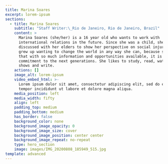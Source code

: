 ```yaml
---
title: Marina Soares
excerpt: lorem-ipsum
sections:
  - title: Marina Soares
    subtitle: "Staff Writer:\_Rio de Janeiro, Rio de Janeiro, Brazil"
    content: >
      Marina Soares (she/her) is a 16 year old who wants to work with
      international relations in the future. Since she was a child, she
      discussed with her elders to show her perspective on social injuries and
      grew up wanting to change the world in any way she can, because she knows
      that with so much information and opportunities available, it is her
      commitment to the next generations. She likes to study, read, watch tv
      shows and write.
    actions: []
    image_alt: lorem-ipsum
    video_embed_html: >-
      Lorem ipsum dolor sit amet, consectetur adipiscing elit, sed do eiusmod
      tempor incididunt ut labore et dolore magna aliqua.
    media_position: left
    media_width: fifty
    align: left
    padding_top: medium
    padding_bottom: medium
    has_border: false
    background_color: none
    background_image_opacity: 0
    background_image_size: cover
    background_image_position: center center
    background_image_repeat: no-repeat
    type: hero_section
    image: images/IMG_20200808_185949_515.jpg
template: advanced
---
```

